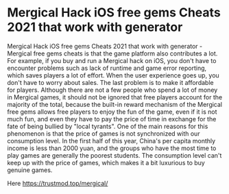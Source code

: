 # Mergical Hack iOS free gems Cheats 2021 that work with generator

Mergical Hack iOS free gems Cheats 2021 that work with generator - Mergical free gems cheats is that the game platform also contributes a lot. For example, if you buy and run a Mergical hack on iOS, you don't have to encounter problems such as lack of runtime and game error reporting, which saves players a lot of effort. When the user experience goes up, you don't have to worry about sales. The last problem is to make it affordable for players. Although there are not a few people who spend a lot of money in Mergical games, it should not be ignored that free players account for the majority of the total, because the built-in reward mechanism of the Mergical free gems allows free players to enjoy the fun of the game, even if it is not much fun, and even they have to pay the price of time in exchange for the fate of being bullied by "local tyrants". One of the main reasons for this phenomenon is that the price of games is not synchronized with our consumption level. In the first half of this year, China's per capita monthly income is less than 2000 yuan, and the groups who have the most time to play games are generally the poorest students. The consumption level can't keep up with the price of games, which makes it a bit luxurious to buy genuine games.

Here https://trustmod.top/mergical/
